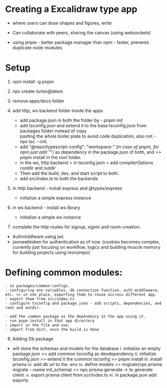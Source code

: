 
# Creating a Excalidraw type app
- where users can draw shapes and figures, write
- Can collaborate with peers, sharing the canvas (using websockets)

- using pnpm - better package manager than npm - faster, prevents duplicate node modules


# Setup
1. npm install -g pnpm
2. npx create-turbo@latest
3. remove apps/docs folder

4. add http, ws backend folder inside the apps 
    - add package.json in both the folder by - pnpm init
    - add tsconfig.json and extend it to the base tsconfig.json from packages folder instead of copy   
      pasting the whole boiler plate to avoid code duplication, also not - npx tsc --init.
    - add "@repo/typescript-config": "workspace:*" (in case of pnpm,  for npm just add "*") as dependency in the package.json of both, and >> pnpm install in the 
      root folder.
    - in the ws, http backend > in tsconfig.json > add compilerOptions rootdir and outdir
    - Then add the build, dev, and start script to both.
    - add src/index.ts to both the backends

5. In http backend - install express and @types/express  
    - initialize a simple express instance
6. in ws backend - install ws library 
    - initialize a simple ws instance

7. complete the http routes for signup, signin and room-creation. 
  - Authmiddlware using jwt.
  - jsonwebtoken for authentication as of now. (cookies becomes complex, currently just focusing on workflow, logics and building muscle memory for building projects using monorepo)

  # Defining common modules:
    - in packages/common-configs.
    - configuring env variables, db connection function, auth middleware, etc. >> in one place, exporting them to reuse accross different app.
    - export them from src/index.ts
    - configure tsconfig and package.json - add scripts, dependencies, and root and outdir.

    - add the common package as the dependency in the app using it.
    - run pnpm install in that app directory
    - import in the file and use, 
    - import from dist, once the build is done

  
8. Adding Db package
  - will store the schemas and models for the database
    i. initialize an empty package.json >> add common tsconfig as devdependency
    ii. initialize tsconfig.json >> extend it the common tsconfig >> pnpm install
    iii. install prisma
    iv. add db url to the .env
    iv. define models >> migrate(npx prisma migrate --name init_schema) >> npx prisma generate -> to generate client.
    v. export prisma client from scr/index.ts
    vi. in package.json add exports 